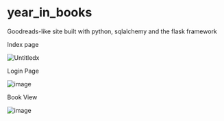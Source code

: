 # year_in_books

Goodreads-like site built with python, sqlalchemy and the flask framework

Index page

![Untitledx](https://github.com/CrissBlack/year_in_books/assets/17780107/b81ad923-3ba0-4d9e-9902-cef60a4b5df0)


Login Page

![image](https://github.com/CrissBlack/year_in_books/assets/17780107/e8c389bd-e62d-4599-af88-071244ff3ec6)

Book View

![image](https://github.com/CrissBlack/year_in_books/assets/17780107/df21ee84-fbb5-4b69-9881-929ec377d35f)
